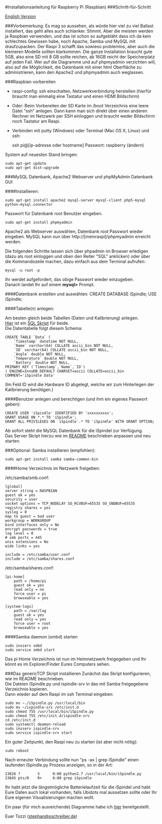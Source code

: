 #Installationsanleitung für Raspberry Pi (Raspbian)
###Schritt-für-Schritt

[English Version](INSTALL_en.md)

###Vorbemerkung:
Es mag so aussehen, als würde hier viel zu viel Ballast installiert, das geht alles auch schlanker.
Stimmt.
Aber die meisten werden ja Raspbian verwenden, und das ist schon so aufgebläht dass ich da kein schlechtes Gewissen habe, noch Apache, Samba und MySQL mit draufzupacken.
Der Raspi 3 schafft das sowieso problemlos, aber auch die kleineren Modelle sollten klarkommen.
Die ganze Installation braucht gute 5GB, also eine SD mit 8 GB sollte reichen, ab 16GB reicht der Speicherplatz auf jeden Fall.
Wer auf die Diagramme und auf phpmyadmin verzichten will, also auf die Möglichkeit, die Datenbank mit einer html Oberfläche zu administrieren, kann den Apache2 und phpmyadmin auch weglassen.

###Raspbian vorbereiten
- raspi-config: ssh einschalten, Netzwerkverbindung herstellen (hierfür braucht man einmalig eine Tastatur und einen HDMI Bildschirm)             
- Oder: Beim Vorbereiten der SD Karte im /boot Verzeichnis eine leere Datei "ssh" anlegen. Dann kann man sich direkt über einen anderen Rechner im Netzwerk per SSH einloggen und braucht weder Bildschirm noch Tastatur am Raspi.
- Verbinden mit putty (Windows) oder Terminal (Mac OS X, Linux) und ssh:

	ssh pi@[ip-adresse oder hostname] 
	Passwort: raspberry (ändern)

System auf neuesten Stand bringen:

	sudo apt-get update
	sudo apt-get dist-upgrade

###MySQL Datenbank, Apache2 Webserver und phpMyAdmin Datenbank GUI 

####Installieren:

	sudo apt-get install apache2 mysql-server mysql-client php5-mysql python-mysql.connector

Passwort für Datenbank root Benutzer eingeben.

	sudo apt-get install phpmyadmin

Apache2 als Webserver auswählen, Datenbank root Passwort wieder eingeben.
MySQL kann nun über http://[meinraspi]/phpmyadmin erreicht werden.

Die folgenden Schritte lassen sich über phpadmin im Browser erledigen (dazu als root einloggen und oben den Reiter "SQL" anklicken) oder über die Kommandozeile machen, dazu einfach aus dem Terminal aufrufen:

	mysql -u root -p

Ihr werdet aufgefordert, das obige Passwort wieder einzugeben.        
Danach landet Ihr auf einem **mysql>** Prompt.

####Datenbank erstellen und auswählen:
	CREATE DATABASE iSpindle;
	USE iSpindle;

####Tabelle(n) anlegen:

Am besten gleich beide Tabellen (Daten und Kalibrierung) anlegen.       
[Hier](./MySQL_CreateTables.sql) ist ein [SQL Skript](./MySQL_CreateTables.sql) für beide.        
Die Datentabelle folgt diesem Schema:      

	CREATE TABLE `Data` (
 		`Timestamp` datetime NOT NULL,
 		`Name` varchar(64) COLLATE ascii_bin NOT NULL,
 		`ID` varchar(64) COLLATE ascii_bin NOT NULL,
 		`Angle` double NOT NULL,
 		`Temperature` double NOT NULL,
 		`Battery` double NOT NULL,
 	PRIMARY KEY (`Timestamp`,`Name`,`ID`)
	) ENGINE=InnoDB DEFAULT CHARSET=ascii COLLATE=ascii_bin COMMENT='iSpindle Data'

(Im Feld ID wird die Hardware ID abgelegt, welche wir zum Hinterlegen der Kalibrierung benötigen.)     

####Benutzer anlegen und berechtigen (und ihm ein eigenes Passwort geben):

	CREATE USER 'iSpindle' IDENTIFIED BY 'xxxxxxxxxx';
	GRANT USAGE ON *.* TO 'iSpindle';
	GRANT ALL PRIVILEGES ON `iSpindle`.* TO 'iSpindle' WITH GRANT OPTION;

Ab sofort steht die MySQL Datenbank für die iSpindel zur Verfügung.        
Das Server Skript hierzu wie im [README](./README.md) beschrieben anpassen und neu starten.


###Optional: Samba installieren (empfohlen):

	sudo apt-get install samba samba-common-bin

####Home Verzeichnis im Netzwerk freigeben:

/etc/samba/smb.conf:

	[global]
 	server string = RASPBIAN
 	guest ok = yes
 	security = user
 	socket options = TCP_NODELAY SO_RCVBUF=65535 SO_SNDBUF=65535
 	registry shares = yes
 	syslog = 0
 	map to guest = bad user
 	workgroup = WORKGROUP
 	bind interfaces only = No
 	encrypt passwords = true
 	log level = 0
	# smb ports = 445
 	unix extensions = No
 	wide links = yes

 	include = /etc/samba/user.conf
 	include = /etc/samba/shares.conf


/etc/samba/shares.conf:

	[pi-home]
    	path = /home/pi
    	guest ok = yes
    	read only = no
    	force user = pi
    	browseable = yes

	[system-logs]
    	path = /var/log
    	guest ok = yes
    	read only = yes
    	force user = root
    	browseable = yes

####Samba daemon (smbd) starten

	sudo insserv smbd
	sudo service smbd start

Das pi Home Verzeichnis ist nun im Heimnetzwerk freigegeben und Ihr könnt es im Explorer/Finder Eures Computers sehen.

###Das genericTCP Skript installieren
Zunächst das Skript konfigurieren, wie im README beschrieben.    
Die Dateien iSpindle.py und ispindle-srv in das mit Samba freigegebene Verzeichnis kopieren.    
Dann wieder auf dem Raspi im ssh Terminal eingeben:

	sudo mv ~./iSpindle.py /usr/local/bin
	sudo mv ~/ispindle-srv /etc/init.d
	sudo chmod 755 /usr/local/bin/iSpindle.py
	sudo chmod 755 /etc/init.d/ispindle-srv
	cd /etc/init.d
	sudo systemctl deamon-reload
	sudo insserv ispindle-srv
	sudo service ispindle-srv start

Ein guter Zeitpunkt, den Raspi neu zu starten (ist aber nicht nötig):

	sudo reboot

Nach erneuter Verbindung sollte nun "ps -ax | grep iSpindle" einen laufenden iSpindle.py Prozess anzeigen, so in der Art:     

	23826 ?        S      0:00 python2.7 /usr/local/bin/iSpindle.py
	23845 pts/0    R+     0:00 grep iSpindle

Ihr habt jetzt die längstmögliche Batterielaufzeit für die iSpindel und habt Eure Daten auch lokal vorhanden, falls Ubidots mal aussetzen sollte oder Ihr Eure eigenen Visualisierungen machen wollt.

Ein paar (für mich ausreichende) Diagramme habe ich [hier](/web) bereitgestellt.

Euer Tozzi (stephan@sschreiber.de)



